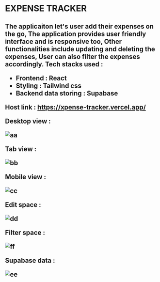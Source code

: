 # EXPENSE TRACKER

<h2><p>The applicaiton let's user add their expenses on the go, The application provides user friendly interface and is responsive too, Other functionalities include updating and deleting the expenses, User can also filter the expenses accordingly. Tech stacks used : 
</p><ul>
<li> Frontend : React </li>
<li> Styling : Tailwind css </li>
<li> Backend data storing : Supabase </li>
</ul>

Host link : https://xpense-tracker.vercel.app/

Desktop view : 

![aa](https://user-images.githubusercontent.com/96586030/233908735-196cb20d-0afe-43fd-a1d2-b233c67aead8.png)

Tab view :

![bb](https://user-images.githubusercontent.com/96586030/233908791-704ce24d-6783-4656-b9ea-87fe66e51e5d.png)

Mobile view :

![cc](https://user-images.githubusercontent.com/96586030/233908823-5bcd96f6-bfb9-4ffc-9013-b51a732b36ad.png)

Edit space : 

![dd](https://user-images.githubusercontent.com/96586030/233908907-0263d3fe-287f-477f-8233-25ef5fad15a6.png)

Filter space :

![ff](https://user-images.githubusercontent.com/96586030/233909035-334e2087-c6c7-459c-99f8-bfcacb84b0b9.png)

Supabase data :

![ee](https://user-images.githubusercontent.com/96586030/233909066-6e900067-a055-47dc-981b-e903ecff2e13.png)

</h2>

